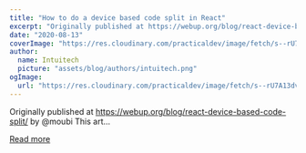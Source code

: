 ```yaml
---
title: "How to do a device based code split in React"
excerpt: "Originally published at https://webup.org/blog/react-device-based-code-split/ by @moubi      This art..."
date: "2020-08-13"
coverImage: "https://res.cloudinary.com/practicaldev/image/fetch/s--rU7A13dv--/c_imagga_scale,f_auto,fl_progressive,h_420,q_auto,w_1000/https://dev-to-uploads.s3.amazonaws.com/i/62f6prxu4ftuig84a1c5.png"
author:
  name: Intuitech
  picture: "assets/blog/authors/intuitech.png"
ogImage:
  url: "https://res.cloudinary.com/practicaldev/image/fetch/s--rU7A13dv--/c_imagga_scale,f_auto,fl_progressive,h_420,q_auto,w_1000/https://dev-to-uploads.s3.amazonaws.com/i/62f6prxu4ftuig84a1c5.png"
---
```


Originally published at https://webup.org/blog/react-device-based-code-split/ by @moubi      This art...

[Read more](https://dev.to/moubi/thoughts-on-device-based-code-split-in-react-4n09)
